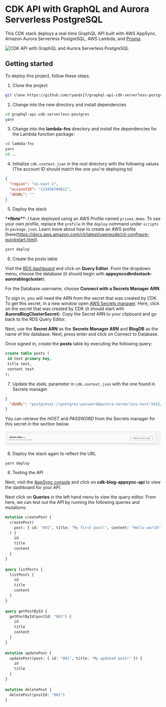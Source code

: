# CDK API with GraphQL and Aurora Serverless PostgreSQL

This CDK stack deploys a real-time GraphQL API built with AWS AppSync, Amazon Aurora Serverless PostgreSQL, AWS Lambda, and [Prisma](https://www.prisma.io/).

![CDK API with GraphQL and Aurora Serverless PostgreSQL](header.jpg)

## Getting started

To deploy this project, follow these steps.

1. Clone the project

```sh
git clone https://github.com/ryands17/graphql-api-cdk-serverless-postgres.git
```

2. Change into the new directory and install dependencies

```sh
cd graphql-api-cdk-serverless-postgres
yarn
```

3. Change into the **lambda-fns** directory and install the dependencies for the Lambda function package:

```sh
cd lambda-fns
yarn
cd ..
```

4. Initialize `cdk.context.json` in the root directory with the following values (The account ID should match the one you're deploying to)

```json
{
  "region": "us-east-1",
  "accountID": "123456789012",
  "dbURL": ""
}
```

5. Deploy the stack

\***\*Note\*\***: I have deployed using an AWS Profile named `prisma_demo`. To use your own profile, replace the `profile` in the `deploy` command under `scripts` in `package.json`. Learn more about how to create an AWS profile [here(https://docs.aws.amazon.com/cli/latest/userguide/cli-configure-quickstart.html).

```sh
yarn deploy
```

6. Create the posts table

Visit the [RDS dashboard](https://console.aws.amazon.com/rds/home) and click on **Query Editor**. From the dropdown menu, choose the database (it should begin with **appsynccdkrdsstack-aurorablogcluster**).

For the Database username, choose **Connect with a Secrets Manager ARN**.

To sign in, you will need the ARN from the secret that was created by CDK. To get this secret, in a new window open [AWS Secrets manager](https://console.aws.amazon.com/secretsmanager/home). Here, click on the secret that was created by CDK (it should start with **AuroraBlogClusterSecret**). Copy the Secret ARN to your clipboard and go back to the RDS Query Editor.

Next, use the **Secret ARN** as the **Secrets Manager ARN** and **BlogDB** as the name of the database. Next, press enter and click on Connect to Database.

Once signed in, create the **posts** table by executing the following query:

```sql
create table posts (
 id text primary key,
 title text,
 content text
);
```

7. Update the `dbURL` parameter in `cdk.context.json` with the one found in Secrets manager

```json
{
  "dbURL": "postgresql://postgres:password@aurora-serverless-host:5432/BlogDB?connection_limit=1"
}
```

You can retrieve the _HOST_ and _PASSWORD_ from the Secrets manager for this secret in the section below.

![Retrieve the secret from Secrets Manager](retrieve-secret.png)

8. Deploy the stack again to reflect the URL

```
yarn deploy
```

8. Testing the API

Next, visit the [AppSync console](https://console.aws.amazon.com/appsync/home) and click on **cdk-blog-appsync-api** to view the dashboard for your API.

Next click on **Queries** in the left hand menu to view the query editor. From here, we can test out the API by running the following queries and mutations:

```graphql
mutation createPost {
  createPost(
    post: { id: "001", title: "My first post!", content: "Hello world!" }
  ) {
    id
    title
    content
  }
}

query listPosts {
  listPosts {
    id
    title
    content
  }
}

query getPostById {
  getPostById(postId: "001") {
    id
    title
    content
  }
}

mutation updatePost {
  updatePost(post: { id: "001", title: "My updated post!" }) {
    id
    title
  }
}

mutation deletePost {
  deletePost(postId: "001")
}
```
